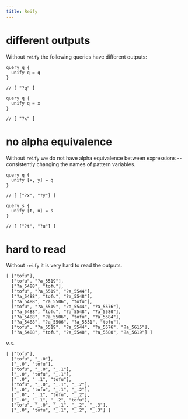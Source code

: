 ```yaml
---
title: Reify
---
```


# different outputs

Without `reify` the following queries have different outputs:

```
query q {
  unify q = q
}

// [ "?q" ]

query q {
  unify q = x
}

// [ "?x" ]
```

# no alpha equivalence

Without `reify` we do not have alpha equivalence between expressions
-- consistently changing the names of pattern variables.

```
query q {
  unify [x, y] = q
}

// [ ["?x", "?y"] ]

query s {
  unify [t, u] = s
}

// [ ["?t", "?u"] ]
```

# hard to read

Without `reify` it is very hard to read the outputs.

```
[ ["tofu"],
  ["tofu", "?a_5519"],
  ["?a_5488", "tofu"],
  ["tofu", "?a_5519", "?a_5544"],
  ["?a_5488", "tofu", "?a_5548"],
  ["?a_5488", "?a_5506", "tofu"],
  ["tofu", "?a_5519", "?a_5544", "?a_5576"],
  ["?a_5488", "tofu", "?a_5548", "?a_5580"],
  ["?a_5488", "?a_5506", "tofu", "?a_5584"],
  ["?a_5488", "?a_5506", "?a_5531", "tofu"],
  ["tofu", "?a_5519", "?a_5544", "?a_5576", "?a_5615"],
  ["?a_5488", "tofu", "?a_5548", "?a_5580", "?a_5619"] ]
```

v.s.

```
[ ["tofu"],
  ["tofu", "_.0"],
  ["_.0", "tofu"],
  ["tofu", "_.0", "_.1"],
  ["_.0", "tofu", "_.1"],
  ["_.0", "_.1", "tofu"],
  ["tofu", "_.0", "_.1", "_.2"],
  ["_.0", "tofu", "_.1", "_.2"],
  ["_.0", "_.1", "tofu", "_.2"],
  ["_.0", "_.1", "_.2", "tofu"],
  ["tofu", "_.0", "_.1", "_.2", "_.3"],
  ["_.0", "tofu", "_.1", "_.2", "_.3"] ]
```
